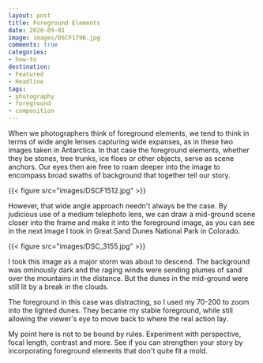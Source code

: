 ```yaml
---
layout: post
title: Foreground Elements
date: 2020-09-01
image: images/DSCF1796.jpg
comments: true
categories: 
- how-to
destination: 
- Featured
- Headline
tags:
- photography
- foreground
- composition
---
```


When we photographers think of foreground elements, we tend to think in terms of wide angle lenses capturing wide expanses, as in these two images taken in Antarctica. In that case the foreground elements, whether they be stones, tree trunks, ice floes or other objects, serve as scene anchors. Our eyes then are free to roam deeper into the image to encompass broad swaths of background that together tell our story.

{{< figure src="images/DSCF1512.jpg" >}}

However, that wide angle approach needn't always be the case. By judicious use of a medium telephoto lens, we can draw a mid-ground scene closer into the frame and make it into the foreground image, as you can see in the next image I took in Great Sand Dunes National Park in Colorado. 

{{< figure src="images/DSC_3155.jpg" >}}

I took this image as a major storm was about to descend. The background was ominously dark and the raging winds were sending plumes of sand over the mountains in the distance. But the dunes in the mid-ground were still lit by a break in the clouds. 

The foreground in this case was distracting, so I used my 70-200 to zoom into the lighted dunes. They became my stable foreground, while still allowing the viewer's eye to move back to where the real action lay.  

My point here is not to be bound by rules.  Experiment with perspective, focal length, contrast and more. See if you can strengthen your story by incorporating foreground elements that don't quite fit a mold.  